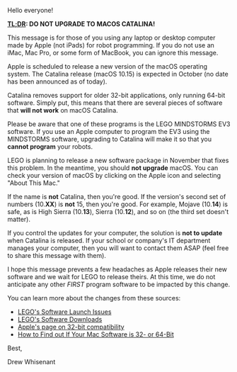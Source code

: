 Hello everyone!

**[TL;DR](https://en.wiktionary.org/wiki/tl;dr#English): DO NOT UPGRADE TO MACOS CATALINA!**  

This message is for those of you using any laptop or desktop computer made by Apple (not iPads) for robot programming. If you do not use an iMac, Mac Pro, or some form of MacBook, you can ignore this message.

Apple is scheduled to release a new version of the macOS operating system. The Catalina release (macOS 10.15) is expected in October (no date has been announced as of today).

Catalina removes support for older 32-bit applications, only running 64-bit software. Simply put, this means that there are several pieces of software that **will not work** on macOS Catalina.

Please be aware that one of these programs is the LEGO MINDSTORMS EV3 software. If you use an Apple computer to program the EV3 using the MINDSTORMS software, upgrading to Catalina will make it so that you **cannot program** your robots.

LEGO is planning to release a new software package in November that fixes this problem. In the meantime, you should **not upgrade** macOS. You can check your version of macOS by clicking on the Apple icon and selecting "About This Mac." 

If the name is **not** Catalina, then you're good. If the version's second set of numbers (10.**XX**) is **not** 15, then you're good. For example, Mojave (10.**14**) is safe, as is High Sierra (10.**13**), Sierra (10.**12**), and so on (the third set doesn't matter).

If you control the updates for your computer, the solution is **not to update** when Catalina is released. If your school or company's IT department manages your computer, then you will want to contact them ASAP (feel free to share this message with them).

I hope this message prevents a few headaches as Apple releases their new software and we wait for LEGO to release theirs. At this time, we do not anticipate any other *FIRST* program software to be impacted by this change.

You can learn more about the changes from these sources:
- [LEGO's Software Launch Issues](https://education.lego.com/en-us/support/mindstorms-ev3/software-launch-issues)
- [LEGO's Software Downloads](https://education.lego.com/en-us/downloads/mindstorms-ev3/software)
- [Apple's page on 32-bit compatibility](https://support.apple.com/en-us/HT208436)
- [How to Find out If Your Mac Software is 32- or 64-Bit](https://www.macworld.com/article/3393161/how-to-find-out-if-your-mac-software-is-32-or-64-bit.html)

Best,

Drew Whisenant
